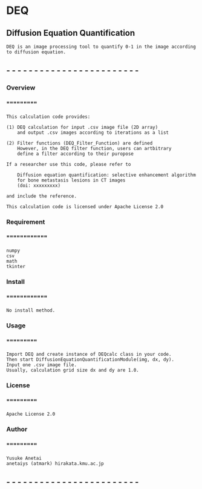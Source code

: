 # DEQ 
## Diffusion Equation Quantification
	DEQ is an image processing tool to quantify 0-1 in the image according to diffusion equation.

## - - - - - - - - - - - - - - - - - - - - - - - -

### Overview
### """""""""
	This calculation code provides:

	(1) DEQ calculation for input .csv image file (2D array)
		and output .csv images according to iterations as a list

	(2) Filter functions (DEQ_Filter_Function) are defined
		However, in the DEQ filter function, users can artbitrary 
		define a filter according to their puropose  

	If a researcher use this code, please refer to
		
		Diffusion equation quantification: selective enhancement algorithm
		for bone metastasis lesions in CT images
		(doi: xxxxxxxxx)
	
	and include the reference.

	This calculation code is licensed under Apache License 2.0 


### Requirement
### """"""""""""
	numpy
 	csv
  	math
	tkinter

### Install
### """"""""""""
	No install method.

### Usage
### """""""""
	Import DEQ and create instance of DEQcalc class in your code.
	Then start DiffusionEquationQuantificationModule(img, dx, dy).
	Input one .csv image file.
 	Usually, calculation grid size dx and dy are 1.0.

### License
### """""""""
	Apache License 2.0 

### Author
### """""""""
	Yusuke Anetai 
 	anetaiys (atmark) hirakata.kmu.ac.jp

 
  	
## - - - - - - - - - - - - - - - - - - - - - - - -
